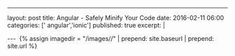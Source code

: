 ---
layout: post
title: Angular - Safely Minify Your Code 
date: 2016-02-11 06:00
categories: [' angular','ionic']
published: true
excerpt: |

--- 
{% assign imagedir = "/images//" | prepend: site.baseurl | prepend: site.url %}
